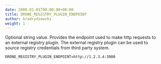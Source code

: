 ```yaml
---
date: 2000-01-01T00:00:00+00:00
title: DRONE_REGISTRY_PLUGIN_ENDPOINT
author: bradrydzewski
weight: 1
---
```


Optional string value. Provides the endpoint used to make http requests to an external registry plugin. The external registry plugin can be used to source registry credentials from third party system.

```
DRONE_REGISTRY_PLUGIN_ENDPOINT=http://1.2.3.4:3000
```
